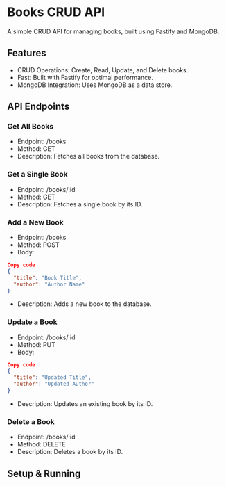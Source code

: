 # Books CRUD API

A simple CRUD API for managing books, built using Fastify and MongoDB.

## Features
* CRUD Operations: Create, Read, Update, and Delete books.
* Fast: Built with Fastify for optimal performance.
* MongoDB Integration: Uses MongoDB as a data store.

## API Endpoints

### Get All Books
* Endpoint: /books
* Method: GET
* Description: Fetches all books from the database.

### Get a Single Book
* Endpoint: /books/:id
* Method: GET
* Description: Fetches a single book by its ID.

### Add a New Book
* Endpoint: /books
* Method: POST
* Body:
```json
Copy code
{
  "title": "Book Title",
  "author": "Author Name"
}
```
* Description: Adds a new book to the database.


### Update a Book
* Endpoint: /books/:id
* Method: PUT
* Body:
```json
Copy code
{
  "title": "Updated Title",
  "author": "Updated Author"
}
```
* Description: Updates an existing book by its ID.


### Delete a Book
* Endpoint: /books/:id
* Method: DELETE
* Description: Deletes a book by its ID.


## Setup & Running